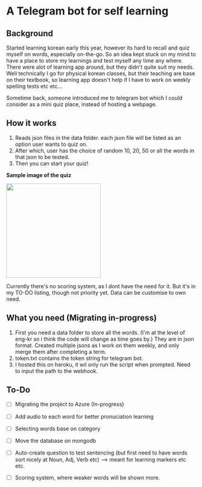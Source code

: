 # A Telegram bot for self learning

## Background
Started learning korean early this year, however its hard to recall and quiz myself on words, especially on-the-go. So an idea kept stuck on my mind to have a place to store my learnings and test myself any time any where. There were alot of learning app around, but they didn't quite suit my needs. Well technically I go for physical korean classes, but their teaching are base on their textbook, so learning app doesn't help if I have to work on weekly spelling tests etc etc... 


Sometime back, someone introduced me to telegram bot which I could consider as a mini quiz place, instead of hosting a webpage. 


## How it works
1. Reads json files in the data folder. each json file will be listed as an option user wants to quiz on.
2. After which, user has the choice of random 10, 20, 50 or all the words in that json to be tested.
3. Then you can start your quiz!

**Sample image of the quiz**

<img src="https://user-images.githubusercontent.com/26425194/121528378-fce2e780-ca2d-11eb-97a3-cadb8800db63.PNG" width="250">


Currently there's no scoring system, as I dont have the need for it. But it's in my TO-DO listing, though not priority yet.
Data can be customise to own need.

## What you need (Migrating in-progress)
1. First you need a data folder to store all the words. (I'm at the level of eng-kr so i think the code will change as time goes by.) They are in json format. Created multiple jsons as I work on them weekly, and only merge them after completing a term.
2. token.txt contains the token string for telegram bot.
3. I hosted this on heroku, it wil only run the script when prompted. Need to input the path to the webhook.


## To-Do
- [ ] Migrating the project to Azure (In-progress)
- [ ] Add audio to each word for better pronuciation learning
- [ ] Selecting words base on category
- [ ] Move the database on mongodb
- [ ] Auto-create question to test sentencing (but first need to have words sort nicely at Noun, Adj, Verb etc) --> meant for learning markers etc etc.
- [ ] Scoring system, where weaker words will be shown more.

